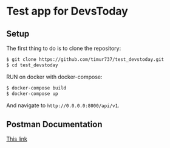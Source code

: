 # Test app for DevsToday

## Setup

The first thing to do is to clone the repository:

```sh
$ git clone https://github.com/timur737/test_devstoday.git
$ cd test_devstoday
```
RUN on docker with docker-compose: 
```sh
$ docker-compose build
$ docker-compose up
```
And navigate to `http://0.0.0.0:8000/api/v1`.

## Postman Documentation
[This link](https://documenter.getpostman.com/view/15595805/Tzedi5f5)

